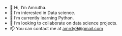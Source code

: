 - 👋 Hi, I’m Amrutha.
- 👀 I’m interested in Data science.
- 🌱 I’m currently learning Python.
- 💞️ I’m looking to collaborate on data science projects.
- 📫 You can contact me at amrdy9@gmail.com

<!---
Amrdy9/Amrdy9 is a ✨ special ✨ repository because its `README.md` (this file) appears on your GitHub profile.
You can click the Preview link to take a look at your changes.
--->
